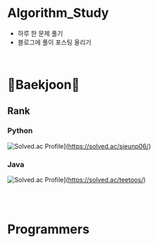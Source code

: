 # Algorithm_Study
- 하루 한 문제 풀기
- 블로그에 풀이 포스팅 올리기

<br/>

# 🌻Baekjoon🌻
## Rank

### Python
![Solved.ac Profile](http://mazassumnida.wtf/api/v2/generate_badge?boj=sieunp06)](https://solved.ac/sieunp06/)

### Java
![Solved.ac Profile](http://mazassumnida.wtf/api/v2/generate_badge?boj=teetoos)](https://solved.ac/teetoos/)

<br/>
<br/>

# Programmers
